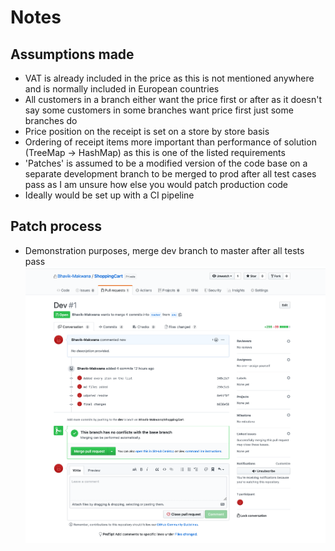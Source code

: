 # Notes

## Assumptions made
- VAT is already included in the price as this is not mentioned anywhere and is normally included in European countries
- All customers in a branch either want the price first or after as it doesn't say some customers in some branches want price first just some branches do
- Price position on the receipt is set on a store by store basis
- Ordering of receipt items more important than performance of solution (TreeMap -> HashMap) as this is one of the listed requirements
- 'Patches' is assumed to be a modified version of the code base on a separate development branch to be merged to prod after all test cases pass as I am unsure how else you would patch production code
- Ideally would be set up with a CI pipeline


## Patch process
- Demonstration purposes, merge dev branch to master after all tests pass
![Patch screenshot](https://github.com/Bhavik-Makwana/ShoppingCart/blob/master/images/merge.png "Patch Example")


